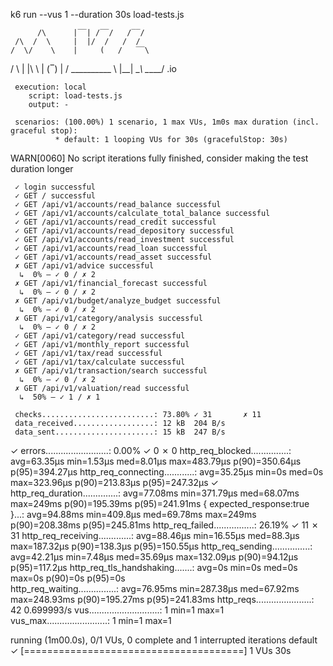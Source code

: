 k6 run --vus 1 --duration 30s load-tests.js

          /\      |‾‾| /‾‾/   /‾‾/
     /\  /  \     |  |/  /   /  /
    /  \/    \    |     (   /   ‾‾\
   /          \   |  |\  \ |  (‾)  |
  / __________ \  |__| \__\ \_____/ .io

     execution: local
        script: load-tests.js
        output: -

     scenarios: (100.00%) 1 scenario, 1 max VUs, 1m0s max duration (incl. graceful stop):
              * default: 1 looping VUs for 30s (gracefulStop: 30s)

WARN[0060] No script iterations fully finished, consider making the test duration longer

     ✓ login successful
     ✓ GET / successful
     ✓ GET /api/v1/accounts/read_balance successful
     ✓ GET /api/v1/accounts/calculate_total_balance successful
     ✓ GET /api/v1/accounts/read_credit successful
     ✓ GET /api/v1/accounts/read_depository successful
     ✓ GET /api/v1/accounts/read_investment successful
     ✓ GET /api/v1/accounts/read_loan successful
     ✓ GET /api/v1/accounts/read_asset successful
     ✗ GET /api/v1/advice successful
      ↳  0% — ✓ 0 / ✗ 2
     ✗ GET /api/v1/financial_forecast successful
      ↳  0% — ✓ 0 / ✗ 2
     ✗ GET /api/v1/budget/analyze_budget successful
      ↳  0% — ✓ 0 / ✗ 2
     ✗ GET /api/v1/category/analysis successful
      ↳  0% — ✓ 0 / ✗ 2
     ✓ GET /api/v1/category/read successful
     ✓ GET /api/v1/monthly_report successful
     ✓ GET /api/v1/tax/read successful
     ✓ GET /api/v1/tax/calculate successful
     ✗ GET /api/v1/transaction/search successful
      ↳  0% — ✓ 0 / ✗ 2
     ✗ GET /api/v1/valuation/read successful
      ↳  50% — ✓ 1 / ✗ 1

     checks.........................: 73.80% ✓ 31       ✗ 11
     data_received..................: 12 kB  204 B/s
     data_sent......................: 15 kB  247 B/s
   ✓ errors.........................: 0.00%  ✓ 0        ✗ 0
     http_req_blocked...............: avg=63.35µs min=1.53µs   med=8.01µs  max=483.79µs p(90)=350.64µs p(95)=394.27µs
     http_req_connecting............: avg=35.25µs min=0s       med=0s      max=323.96µs p(90)=213.83µs p(95)=247.32µs
   ✓ http_req_duration..............: avg=77.08ms min=371.79µs med=68.07ms max=249ms    p(90)=195.39ms p(95)=241.91ms
       { expected_response:true }...: avg=94.88ms min=409.8µs  med=69.78ms max=249ms    p(90)=208.38ms p(95)=245.81ms
     http_req_failed................: 26.19% ✓ 11       ✗ 31
     http_req_receiving.............: avg=88.46µs min=16.55µs  med=88.3µs  max=187.32µs p(90)=138.3µs  p(95)=150.55µs
     http_req_sending...............: avg=42.21µs min=7.48µs   med=35.69µs max=132.09µs p(90)=94.12µs  p(95)=117.2µs
     http_req_tls_handshaking.......: avg=0s      min=0s       med=0s      max=0s       p(90)=0s       p(95)=0s  
     http_req_waiting...............: avg=76.95ms min=287.38µs med=67.92ms max=248.93ms p(90)=195.27ms p(95)=241.83ms
     http_reqs......................: 42     0.699993/s
     vus............................: 1      min=1      max=1
     vus_max........................: 1      min=1      max=1


running (1m00.0s), 0/1 VUs, 0 complete and 1 interrupted iterations
default ✓ [======================================] 1 VUs  30s